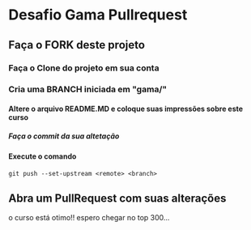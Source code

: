 # Desafio Gama Pullrequest

## Faça o FORK deste projeto

### Faça o Clone do projeto em sua conta

### Cria uma BRANCH iniciada em "gama/"

#### Altere o arquivo README.MD e coloque suas impressões sobre este curso

##### Faça o commit da sua altetação


#### Execute o comando
```git push --set-upstream <remote> <branch>```


## Abra um PullRequest com suas alterações


o curso está otimo!! espero chegar no top 300...
